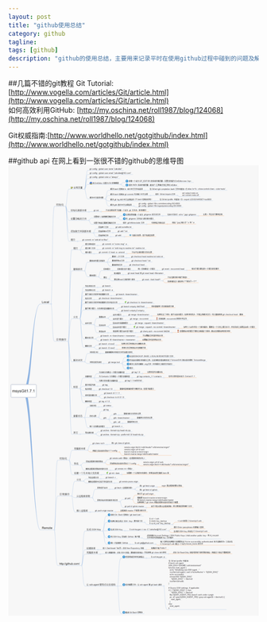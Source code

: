 ```yaml
---
layout: post
title: "github使用总结"
category: github
tagline: 
tags: [github]
description: "github的使用总结，主要用来记录平时在使用github过程中碰到的问题及解决方法"
---
```


##几篇不错的git教程
Git Tutorial: [http://www.vogella.com/articles/Git/article.html](http://www.vogella.com/articles/Git/article.html)  
如何高效利用GitHub: [http://my.oschina.net/roll1987/blog/124068](http://my.oschina.net/roll1987/blog/124068)

Git权威指南:[http://www.worldhello.net/gotgithub/index.html](http://www.worldhello.net/gotgithub/index.html)

##github api
在网上看到一张很不错的github的思维导图
[![github思维导图](/demo/img/git-api.png)](/demo/img/git-api.png)
